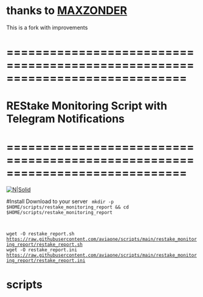 # thanks to [MAXZONDER](https://github.com/maxzonder/mzscripts/tree/main/restake_report)
This is a fork with improvements
# =============================================================================
# REStake Monitoring Script with Telegram Notifications
# =============================================================================
[![N|Solid](https://avatars.githubusercontent.com/u/105792641?v=4)](https://aviaone.com)

#Install
Download to your server
<code>
mkdir -p $HOME/scripts/restake_monitoring_report && cd $HOME/scripts/restake_monitoring_report

wget -O restake_report.sh https://raw.githubusercontent.com/aviaone/scripts/main/restake_monitoring_report/restake_report.sh
wget -O restake_report.ini https://raw.githubusercontent.com/aviaone/scripts/main/restake_monitoring_report/restake_report.ini
</code>

# scripts


